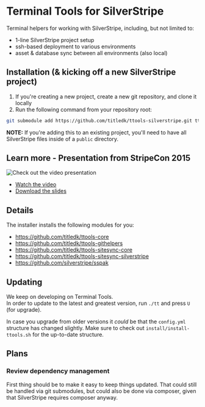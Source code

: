 # Terminal Tools for SilverStripe

Terminal helpers for working with SilverStripe, including, but not limited to:

* 1-line SilverStripe project setup
* ssh-based deployment to various environments
* asset & database sync between all environments (also local)

## Installation (& kicking off a new SilverStripe project)

1. If you're creating a new project, create a new git repository, and clone it locally
2. Run the following command from your repository root:

```sh
git submodule add https://github.com/titledk/ttools-silverstripe.git ttools/silverstripe; ./ttools/silverstripe/install/install-ttools.sh;
```

**NOTE:** If you're adding this to an existing project, you'll need to have all SilverStripe files inside of a `public` directory.

## Learn more - Presentation from StripeCon 2015

![Check out the video presentation](https://i.vimeocdn.com/video/540923620.png)


* [Watch the video](https://vimeo.com/143360071)
* [Download the slides](http://www.anselm.dk/static/talks/stripecon-2015/ttools.pdf)


## Details

The installer installs the following modules for you:

* https://github.com/titledk/ttools-core
* https://github.com/titledk/ttools-githelpers
* https://github.com/titledk/ttools-sitesync-core
* https://github.com/titledk/ttools-sitesync-silverstripe
* https://github.com/silverstripe/sspak

## Updating

We keep on developing on Terminal Tools.  
In order to update to the latest and greatest version, run `./tt` and press `U` (for upgrade).

In case you upgrade from older versions it _could_ be that the `config.yml` structure has changed
slightly. Make sure to check out `install/install-ttools.sh` for the up-to-date structure.


## Plans


### Review dependency management

First thing should be to make it easy to keep things updated.
That could still be handled via git submodules, but could
also be done via composer, given that SilverStripe requires
composer anyway.

